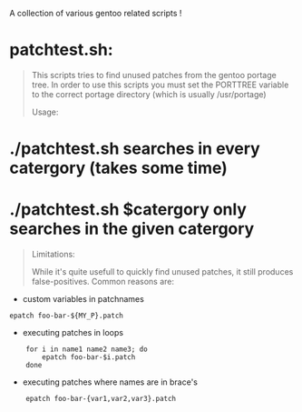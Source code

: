 A collection of various gentoo related scripts !

patchtest.sh:
============

> This scripts tries to find unused patches from the gentoo portage tree.
> In order to use this scripts you must set the PORTTREE variable to the
> correct portage directory (which is usually /usr/portage)
> 
> Usage:
> 
# ./patchtest.sh 		searches in every catergory (takes some time)
# ./patchtest.sh $catergory 	only searches in the given catergory
> 
> Limitations:
> 
> While it's quite usefull to quickly find unused patches, it still produces
> false-positives. Common reasons are:
> 
* custom variables in patchnames
```
epatch foo-bar-${MY_P}.patch
```
* executing patches in loops
```
	for i in name1 name2 name3; do
		epatch foo-bar-$i.patch
	done
```
* executing patches where names are in brace's
```
	epatch foo-bar-{var1,var2,var3}.patch
```
